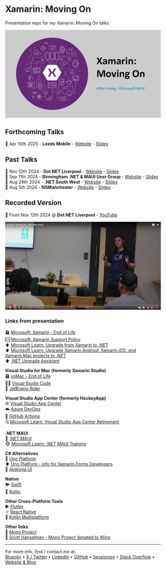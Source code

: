 # Xamarin: Moving On  
Presentation repo for my Xamarin: Moving On talks  

![Xamarin: Moving On](xamarin-moving-on.jpg)

## Forthcoming Talks
📅 Apr 10th 2025 - **Leeds Mobile** - [Website](https://www.meetup.com/leeds-mobile/events/306708871/) - [Slides](https://mikeirvingweb.s3.eu-west-2.amazonaws.com/xamarin-moving-on/2025-04-10-Mike-Irving-Xamarin-Moving-On.pptx)  

## Past Talks  
📅 Nov 12th 2024 - **Dot NET Liverpool** - [Website](https://www.meetup.com/dot-net-liverpool/events/302954625/) - [Slides](https://mikeirvingweb.s3.eu-west-2.amazonaws.com/xamarin-moving-on/2024-11-12-Mike-Irving-Xamarin-Moving-On.pptx)  
📅 Sep 11th 2024 - **Birmingham .NET & MAUI User Group** - [Website](https://www.meetup.com/birmingham-dotnet-and-xamarin-user-group/events/301176508) - [Slides](https://mikeirvingweb.s3.eu-west-2.amazonaws.com/xamarin-moving-on/2024-09-11-Mike-Irving-Xamarin-Moving-On.pptx)  
📅 Aug 29th 2024 - **.NET South West** - [Website](https://www.meetup.com/dotnetsouthwest/events/302996387/) - [Slides](https://mikeirvingweb.s3.eu-west-2.amazonaws.com/xamarin-moving-on/2024-08-29-Mike-Irving-Xamarin-Moving-On.pptx)  
📅 Aug 5th 2024 - **NSManchester** - [Website](https://www.meetup.com/nsmanchester/events/301980488/) - [Slides](https://mikeirvingweb.s3.eu-west-2.amazonaws.com/xamarin-moving-on/2024-08-05-Mike-Irving-Xamarin-Moving-On.pptx)  

## Recorded Version

🍿 From Nov 12th 2024 @ **Dot NET Liverpool** - [YouTube](https://www.youtube.com/watch?v=hHh3Xr45RYw&t=132s)  

[![Dot NET Liverpool: Xamarin - Moving On](xamarin-moving-on-youtube.jpg)](https://www.youtube.com/watch?v=hHh3Xr45RYw&t=132s)

### Links from presentation  

🪦 [Microsoft: Xamarin - End of Life](https://dotnet.microsoft.com/en-us/apps/xamarin)  
🆘 [Microsoft: Xamarin Support Policy](https://dotnet.microsoft.com/en-us/platform/support/policy/xamarin)  
⬆️ [Microsoft Learn: Upgrade from Xamarin to .NET](https://learn.microsoft.com/en-gb/dotnet/maui/migration/?WT.mc_id=MVP_307078)  
⬆️ [Microsoft Learn: Upgrade Xamarin.Android, Xamarin.iOS, and Xamarin.Mac projects to .NET](https://learn.microsoft.com/en-gb/dotnet/maui/migration/native-projects?view=net-maui-8.0&WT.mc_id=MVP_307078)  
⬆️ [.NET Upgrade Assistant](https://marketplace.visualstudio.com/items?itemName=ms-dotnettools.upgradeassistant)  

**Visual Studio for Mac (formerly Xamarin Studio)**  
🪦 [vsMac - End of Life](https://devblogs.microsoft.com/visualstudio/visual-studio-for-mac-retirement-announcement/?WT.mc_id=MVP_307078)  
🧑‍💻 [Visual Studio Code](https://code.visualstudio.com/?WT.mc_id=MVP_307078)  
🧠 [JetBrains Rider](https://www.jetbrains.com/rider/)  

**Visual Studio App Center (formerly HockeyApp)**  
⚙️ [Visual Studio App Center](https://appcenter.ms/)  
☁️ [Azure DevOps](https://azure.microsoft.com/en-gb/products/devops?WT.mc_id=MVP_307078)  
🦑 [GitHub Actions](https://docs.github.com/en/actions)  
🗒️ [Microsoft Learn: Visual Studio App Center Retirement](https://learn.microsoft.com/en-us/appcenter/retirement?WT.mc_id=MVP_307078)  

**.NET MAUI**  
📱 [.NET MAUI](https://dotnet.microsoft.com/en-us/apps/maui)  
🐵 [Microsoft Learn: .NET MAUI Training](https://learn.microsoft.com/en-us/training/paths/build-apps-with-dotnet-maui/?WT.mc_id=MVP_307078)  

**C# Alternatives**  
🧩 [Uno Platform](https://platform.uno/)  
⬆️ [Uno Platform - info for Xamarin.Forms Developers](https://platform.uno/xamarin-forms/)  
📲 [Avalonia UI](https://avaloniaui.net/)  

**Native**  
🐦 [Swift](https://swift.org/)  
🤖 [Kotlin](https://kotlinlang.org/)  

**Other Cross-Platform Tools**  
▶️ [Flutter](https://flutter.dev/)  
⚛️ [React Native](https://reactnative.dev/)  
🤖 [Kotlin Multiplatform](https://kotlinlang.org/docs/multiplatform.html)  

**Other links**  
🦍 [Mono Project](https://www.mono-project.com/)  
🍷 [Scott Hanselman - Mono Project donated to Wine](https://x.com/shanselman/status/1828864622553960509)  

---
For more info, find / contact me at:  
[Bluesky](https://bsky.app/profile/mikeirvingweb.bsky.social) • [X / Twitter](https://x.com/mikeirvingweb) • [LinkedIn](https://www.linkedin.com/in/mikeirving) • [GitHub](https://github.com/mikeirvingweb) • [Sessionize](https://sessionize.com/mikeirving/) • [Stack Overflow](https://stackoverflow.com/users/482901/mike-irving) • [Website & Blog](https://www.mike-irving.co.uk/)
